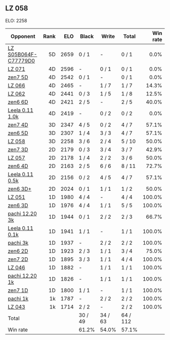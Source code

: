 ## LZ 058 ##

ELO: 2258

Opponent | Rank | ELO | Black | Write | Total | Win rate
---------|-----:|----:|-------|-------|-------|-------:
[LZ S05B064F-C77779D0](LZ%20S05B064F-C77779D0.md) | 5D | 2659 | 0 / 1 | - | 0 / 1 | 0.0%
[LZ 071](LZ%20071.md) | 4D | 2596 | - | 0 / 1 | 0 / 1 | 0.0%
[zen7 5D](zen7%205D.md) | 4D | 2542 | 0 / 1 | - | 0 / 1 | 0.0%
[LZ 066](LZ%20066.md) | 4D | 2465 | - | 1 / 7 | 1 / 7 | 14.3%
[LZ 062](LZ%20062.md) | 4D | 2441 | 0 / 3 | 1 / 5 | 1 / 8 | 12.5%
[zen6 6D](zen6%206D.md) | 4D | 2421 | 2 / 5 | - | 2 / 5 | 40.0%
[Leela 0.11 1.0k](Leela%200.11%201.0k.md) | 4D | 2419 | - | 0 / 2 | 0 / 2 | 0.0%
[zen7 4D](zen7%204D.md) | 3D | 2347 | 4 / 5 | 0 / 2 | 4 / 7 | 57.1%
[zen6 5D](zen6%205D.md) | 3D | 2307 | 1 / 4 | 3 / 3 | 4 / 7 | 57.1%
[LZ 058](LZ%20058.md) | 3D | 2258 | 3 / 6 | 2 / 4 | 5 / 10 | 50.0%
[zen7 3D](zen7%203D.md) | 2D | 2179 | 0 / 3 | 3 / 4 | 3 / 7 | 42.9%
[LZ 057](LZ%20057.md) | 2D | 2178 | 1 / 4 | 2 / 2 | 3 / 6 | 50.0%
[zen6 4D](zen6%204D.md) | 2D | 2163 | 2 / 5 | 6 / 6 | 8 / 11 | 72.7%
[Leela 0.11 0.5k](Leela%200.11%200.5k.md) | 2D | 2156 | 0 / 2 | 4 / 5 | 4 / 7 | 57.1%
[zen6 3D+](zen6%203D+.md) | 2D | 2024 | 0 / 1 | 1 / 1 | 1 / 2 | 50.0%
[LZ 051](LZ%20051.md) | 1D | 1980 | 4 / 4 | - | 4 / 4 | 100.0%
[zen6 3D](zen6%203D.md) | 1D | 1976 | 4 / 4 | 1 / 1 | 5 / 5 | 100.0%
[pachi 12.20 3k](pachi%2012.20%203k.md) | 1D | 1944 | 0 / 1 | 2 / 2 | 2 / 3 | 66.7%
[Leela 0.11 0.1k](Leela%200.11%200.1k.md) | 1D | 1941 | 1 / 1 | - | 1 / 1 | 100.0%
[pachi 3k](pachi%203k.md) | 1D | 1937 | - | 2 / 2 | 2 / 2 | 100.0%
[zen6 2D](zen6%202D.md) | 1D | 1923 | 2 / 3 | 1 / 1 | 3 / 4 | 75.0%
[zen7 2D](zen7%202D.md) | 1D | 1895 | 3 / 3 | 1 / 1 | 4 / 4 | 100.0%
[LZ 046](LZ%20046.md) | 1D | 1882 | - | 1 / 1 | 1 / 1 | 100.0%
[pachi 12.20 1k](pachi%2012.20%201k.md) | 1D | 1826 | - | 1 / 1 | 1 / 1 | 100.0%
[zen7 1D](zen7%201D.md) | 1D | 1800 | 1 / 1 | - | 1 / 1 | 100.0%
[pachi 1k](pachi%201k.md) | 1k | 1787 | - | 2 / 2 | 2 / 2 | 100.0%
[LZ 043](LZ%20043.md) | 1k | 1714 | 2 / 2 | - | 2 / 2 | 100.0%
Total | | | 30 / 49 | 34 / 63 | 64 / 112 | 
Win rate| | | 61.2% | 54.0% | 57.1% | 
